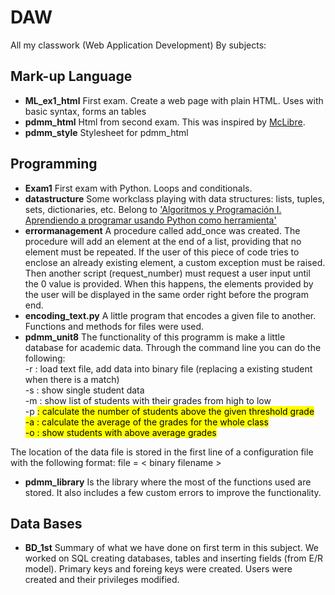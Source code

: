 # DAW
All my classwork (Web Application Development)
By subjects:

## Mark-up Language
* **ML_ex1_html**
First exam. Create a web page with plain HTML. Uses with basic syntax, forms an tables
* **pdmm_html**
Html from second exam. This was inspired by [McLibre](https://www.mclibre.org/consultar/htmlcss/examenes/examenes.html).
* **pdmm_style**
Stylesheet for pdmm_html

## Programming
* **Exam1**
First exam with Python. Loops and conditionals.
* **datastructure**
Some workclass playing with data structures: lists, tuples, sets, dictionaries, etc. Belong to ['Algoritmos y Programación I. Aprendiendo a programar usando Python como herramienta'](https://educacionadistancia.juntadeandalucia.es/centros/granada/pluginfile.php/309652/mod_resource/content/1/Apuntes_Python.pdf)
* **errormanagement**
A procedure called add_once was created. The procedure will add an element at the end of a list, providing that no element must be repeated. If the user of this piece of code tries to enclose an already existing element, a custom exception must be raised. Then another script (request_number) must request a user input until the 0 value is provided. When this happens, the elements provided by the user will be displayed in the same order right before the program end.
* **encoding_text.py**
A little program that encodes a given file to another. Functions and methods for files were used.
* **pdmm_unit8**
The functionality of this programm is make a little database for academic data. Through the command line you can do the following:<br>
-r <textfilename> : load text file, add data into binary file (replacing a existing student when there is a match)<br>
-s <studentname> : show single student data<br>
-m : show list of students with their grades from high to low<br>
-p <mark>: calculate the number of students above the given threshold grade<br>
-a : calculate the average of the grades for the whole class<br>
-o : show students with above average grades<br>

The location of the data file is stored in the first line of a configuration file with the following format: file = < binary filename >
* **pdmm_library**
Is the library where the most of the functions used are stored. It also includes a few custom errors to improve the functionality.

## Data Bases
* **BD_1st**
Summary of what we have done on first term in this subject.
We worked on SQL creating databases, tables and inserting fields (from E/R model). Primary keys and foreing keys were created. 
Users were created and their privileges modified.
